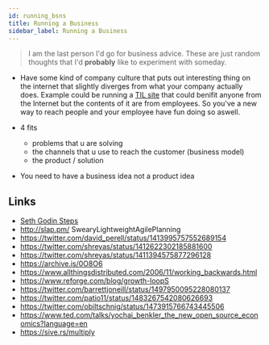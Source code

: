 ```yaml
---
id: running_bsns
title: Running a Business
sidebar_label: Running a Business
---
```


> I am the last person I'd go for business advice. These are just random thoughts that I'd **probably** like to experiment with someday.

- Have some kind of company culture that puts out interesting thing on the internet that slightly diverges from what your company actually does. Example could be running a [TIL site](https://til.hashrocket.com/) that could benifit anyone from the Internet but the contents of it are from employees. So you've a new way to reach people and your employee have fun doing so aswell.

- 4 fits
  - problems that u are solving
  - the channels that u use to reach the customer (business model)
  - the product / solution
- You need to have a business idea not a product idea


## Links

- [Seth Godin Steps](https://www.reddit.com/r/startups/comments/6s6r4a/heres_the_exact_process_seth_godin_uses_to_launch/)
- http://slap.pm/ SwearyLightweightAgilePlanning
- https://twitter.com/david_perell/status/1413995757552689154
- https://twitter.com/shreyas/status/1412622302185881600
- https://twitter.com/shreyas/status/1411394575877296128
- https://archive.is/0O8O6
- https://www.allthingsdistributed.com/2006/11/working_backwards.html
- https://www.reforge.com/blog/growth-loopS
- https://twitter.com/barrettjoneill/status/1497950095228080137
- https://twitter.com/patio11/status/1483267542080626693
- https://twitter.com/obiltschnig/status/1473915766743445506
- https://www.ted.com/talks/yochai_benkler_the_new_open_source_economics?language=en
- https://sive.rs/multiply

